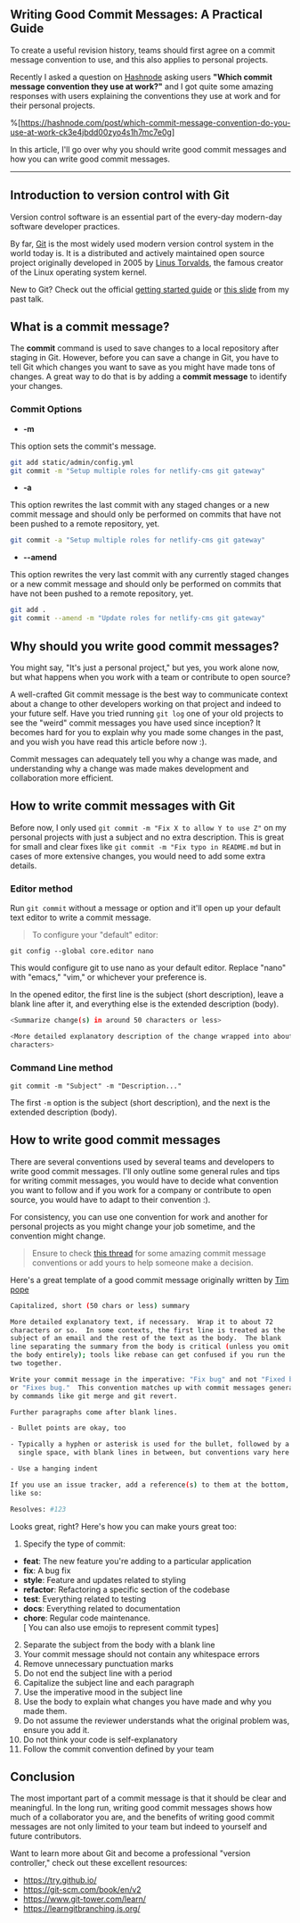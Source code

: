 ## Writing Good Commit Messages: A Practical Guide

To create a useful revision history, teams should first agree on a commit message convention to use, and this also applies to personal projects.

Recently I asked a question on [Hashnode](https://hashnode.com) asking users **"Which commit message convention they use at work?"** and I got quite some amazing responses with users explaining the conventions they use at work and for their personal projects.

%[https://hashnode.com/post/which-commit-message-convention-do-you-use-at-work-ck3e4jbdd00zyo4s1h7mc7e0g]

In this article, I'll go over why you should write good commit messages and how you can write good commit messages.

---

## Introduction to version control with Git

Version control software is an essential part of the every-day modern-day software developer practices.

By far, [Git](https://git-scm.com/) is the most widely used modern version control system in the world today is. It is a distributed and actively maintained open source project originally developed in 2005 by [Linus Torvalds](https://en.wikipedia.org/wiki/Linus_Torvalds), the famous creator of the Linux operating system kernel.

New to Git? Check out the official [getting started guide](https://git-scm.com/book/en/v1/Getting-Started) or [this slide](https://slides.com/bolajiayodeji/introduction-to-version-control-with-git-and-github) from my past talk.

## What is a commit message?

The **commit** command is used to save changes to a local repository after staging in Git. However, before you can save a change in Git, you have to tell Git which changes you want to save as you might have made tons of changes. A great way to do that is by adding a **commit message** to identify your changes.

### Commit Options

- **-m <message>**

This option sets the commit's message.

```bash
git add static/admin/config.yml
git commit -m "Setup multiple roles for netlify-cms git gateway"
```

- **-a**

This option rewrites the last commit with any staged changes or a new commit message and should only be performed on commits that have not been pushed to a remote repository, yet.

```bash
git commit -a "Setup multiple roles for netlify-cms git gateway"
```

- **--amend**

This option rewrites the very last commit with any currently staged changes or a new commit message and should only be performed on commits that have not been pushed to a remote repository, yet.

```bash
git add .
git commit --amend -m "Update roles for netlify-cms git gateway"
```

## Why should you write good commit messages?

You might say, "It's just a personal project," but yes, you work alone now, but what happens when you work with a team or contribute to open source?

A well-crafted Git commit message is the best way to communicate context about a change to other developers working on that project and indeed to your future self. Have you tried running `git log` one of your old projects to see the "weird" commit messages you have used since inception? It becomes hard for you to explain why you made some changes in the past, and you wish you have read this article before now :).

Commit messages can adequately tell you why a change was made, and understanding why a change was made makes development and collaboration more efficient.

## How to write commit messages with Git

Before now, I only used `git commit -m "Fix X to allow Y to use Z"` on my personal projects with just a subject and no extra description. This is great for small and clear fixes like `git commit -m "Fix typo in README.md` but in cases of more extensive changes, you would need to add some extra details.

### Editor method

Run `git commit` without a message or option and it'll open up your default text editor to write a commit message.

> To configure your "default" editor:

```
git config --global core.editor nano
```
This would configure git to use nano as your default editor. Replace "nano" with "emacs," "vim," or whichever your preference is. 

In the opened editor, the first line is the subject (short description), leave a blank line after it, and everything else is the extended description (body).

```bash
<Summarize change(s) in around 50 characters or less>

<More detailed explanatory description of the change wrapped into about 72
characters>
```

### Command Line method 

```
git commit -m "Subject" -m "Description..."
```

The first `-m` option is the subject (short description), and the next is the extended description (body).

## How to write good commit messages

There are several conventions used by several teams and developers to write good commit messages. I'll only outline some general rules and tips for writing commit messages, you would have to decide what convention you want to follow and if you work for a company or contribute to open source, you would have to adapt to their convention :).

For consistency, you can use one convention for work and another for personal projects as you might change your job sometime, and the convention might change.

> Ensure to check [this thread](https://hashnode.com/post/which-commit-message-convention-do-you-use-at-work-ck3e4jbdd00zyo4s1h7mc7e0g) for some amazing commit message conventions or add yours to help someone make a decision.

Here's a great template of a good commit message originally written by [Tim pope](https://tbaggery.com/2008/04/19/a-note-about-git-commit-messages.html)

```bash
Capitalized, short (50 chars or less) summary

More detailed explanatory text, if necessary.  Wrap it to about 72
characters or so.  In some contexts, the first line is treated as the
subject of an email and the rest of the text as the body.  The blank
line separating the summary from the body is critical (unless you omit
the body entirely); tools like rebase can get confused if you run the
two together.

Write your commit message in the imperative: "Fix bug" and not "Fixed bug"
or "Fixes bug."  This convention matches up with commit messages generated
by commands like git merge and git revert.

Further paragraphs come after blank lines.

- Bullet points are okay, too

- Typically a hyphen or asterisk is used for the bullet, followed by a
  single space, with blank lines in between, but conventions vary here

- Use a hanging indent

If you use an issue tracker, add a reference(s) to them at the bottom,
like so:

Resolves: #123
```

Looks great, right? Here's how you can make yours great too:

1. Specify the type of commit:
 - **feat**:  The new feature you're adding to a particular application
 - **fix**: A bug fix
 - **style**: Feature and updates related to styling
 - **refactor**: Refactoring a specific section of the codebase
 - **test**: Everything related to testing
 - **docs**: Everything related to documentation
 - **chore**: Regular code maintenance.  
[ You can also use emojis to represent commit types]
2. Separate the subject from the body with a blank line
3. Your commit message should not contain any whitespace errors
4. Remove unnecessary punctuation marks
5. Do not end the subject line with a period
6. Capitalize the subject line and each paragraph
7. Use the imperative mood in the subject line
8. Use the body to explain what changes you have made and why you made them.
9. Do not assume the reviewer understands what the original problem was, ensure you add it.
10. Do not think your code is self-explanatory
11. Follow the commit convention defined by your team

## Conclusion

The most important part of a commit message is that it should be clear and meaningful. In the long run, writing good commit messages shows how much of a collaborator you are, and the benefits of writing good commit messages are not only limited to your team but indeed to yourself and future contributors.

Want to learn more about Git and become a professional "version controller," check out these excellent resources:

- https://try.github.io/
- https://git-scm.com/book/en/v2
- https://www.git-tower.com/learn/
- https://learngitbranching.js.org/